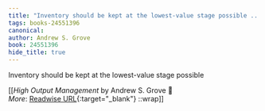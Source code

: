 ```yaml
---
title: "Inventory should be kept at the lowest-value stage possible ..."
tags: books-24551396
canonical: 
author: Andrew S. Grove
book: 24551396
hide_title: true
---
```


Inventory should be kept at the lowest-value stage possible


[[<cite>_High Output Management_</cite> by Andrew S. Grove 📕<br>
_More_: [Readwise URL](https://readwise.io/open/478843196){:target="_blank"}
::wrap]]